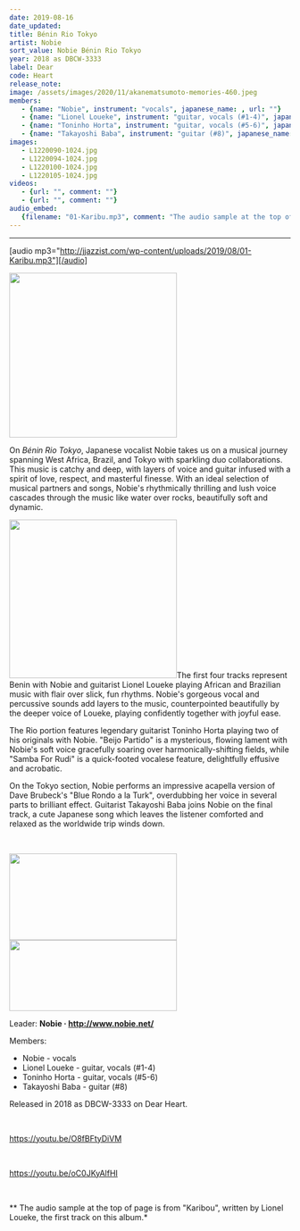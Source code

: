```yaml
---
date: 2019-08-16
date_updated: 
title: Bénin Rio Tokyo
artist: Nobie
sort_value: Nobie Bénin Rio Tokyo
year: 2018 as DBCW-3333
label: Dear
code: Heart
release_note: 
image: /assets/images/2020/11/akanematsumoto-memories-460.jpeg
members:
   - {name: "Nobie", instrument: "vocals", japanese_name: , url: ""}
   - {name: "Lionel Loueke", instrument: "guitar, vocals (#1-4)", japanese_name: , url: ""}
   - {name: "Toninho Horta", instrument: "guitar, vocals (#5-6)", japanese_name: , url: ""}
   - {name: "Takayoshi Baba", instrument: "guitar (#8)", japanese_name: , url: ""}
images: 
   - L1220090-1024.jpg
   - L1220094-1024.jpg
   - L1220100-1024.jpg
   - L1220105-1024.jpg
videos: 
   - {url: "", comment: ""}
   - {url: "", comment: ""}
audio_embed:
   {filename: "01-Karibu.mp3", comment: "The audio sample at the top of page is from \"Karibou\", written by Lionel Loueke, the first track on this album:"}
---
```

---
[audio mp3="http://jjazzist.com/wp-content/uploads/2019/08/01-Karibu.mp3"][/audio]

<a href="http://www.jjazzist.com/wp-content/uploads/2018/12/L1220090.jpg"><img class="size-medium wp-image-3346 alignright" src="http://www.jjazzist.com/wp-content/uploads/2018/12/L1220090-300x295.jpg" alt="" width="300" height="295" /></a>

On *Bénin Rio Tokyo*, Japanese vocalist Nobie takes us on a musical journey spanning West Africa, Brazil, and Tokyo with sparkling duo collaborations. This music is catchy and deep, with layers of voice and guitar infused with a spirit of love, respect, and masterful finesse. With an ideal selection of musical partners and songs, Nobie's rhythmically thrilling and lush voice cascades through the music like water over rocks, beautifully soft and dynamic.

<a href="http://www.jjazzist.com/wp-content/uploads/2018/12/L1220094.jpg"><img class="size-medium wp-image-3347 alignright" src="http://www.jjazzist.com/wp-content/uploads/2018/12/L1220094-300x284.jpg" alt="" width="300" height="284" /></a>The first four tracks represent Benin with Nobie and guitarist Lionel Loueke playing African and Brazilian music with flair over slick, fun rhythms. Nobie's gorgeous vocal and percussive sounds add layers to the music, counterpointed beautifully by the deeper voice of Loueke, playing confidently together with joyful ease.

The Rio portion features legendary guitarist Toninho Horta playing two of his originals with Nobie. "Beijo Partido" is a mysterious, flowing lament with Nobie's soft voice gracefully soaring over harmonically-shifting fields, while "Samba For Rudi" is a quick-footed vocalese feature, delightfully effusive and acrobatic.

On the Tokyo section, Nobie performs an impressive acapella version of Dave Brubeck's "Blue Rondo a la Turk", overdubbing her voice in several parts to brilliant effect. Guitarist Takayoshi Baba joins Nobie on the final track, a cute Japanese song which leaves the listener comforted and relaxed as the worldwide trip winds down.

&nbsp;

<a href="http://www.jjazzist.com/wp-content/uploads/2018/12/L1220100.jpg"><img class="alignnone size-medium wp-image-3348" src="http://www.jjazzist.com/wp-content/uploads/2018/12/L1220100-300x155.jpg" alt="" width="300" height="155" /></a> <a href="http://www.jjazzist.com/wp-content/uploads/2018/12/L1220105.jpg"><img class="alignnone size-medium wp-image-3349" src="http://www.jjazzist.com/wp-content/uploads/2018/12/L1220105-300x127.jpg" alt="" width="300" height="127" /></a>

Leader: <strong>Nobie · <a href="http://www.nobie.net/">http://www.nobie.net/</a></strong>

Members:
<ul>
 	<li>Nobie - vocals</li>
 	<li>Lionel Loueke - guitar, vocals (#1-4)</li>
 	<li>Toninho Horta - guitar, vocals (#5-6)</li>
 	<li>Takayoshi Baba - guitar (#8)</li>
</ul>
Released in 2018 as DBCW-3333 on Dear Heart.

&nbsp;

https://youtu.be/O8fBFtyDiVM

&nbsp;

https://youtu.be/oC0JKyAlfHI

&nbsp;

** The audio sample at the top of page is from "Karibou", written by Lionel Loueke, the first track on this album.*



